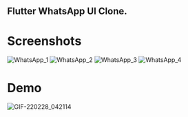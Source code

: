## Flutter WhatsApp UI Clone.

# Screenshots
![WhatsApp_1](https://user-images.githubusercontent.com/93986114/155923120-a742b93d-0ee7-4a1c-84be-963ccd1d2a7c.png) ![WhatsApp_2](https://user-images.githubusercontent.com/93986114/155923136-310eb50a-1fdb-4778-8d3a-b91dac0185c3.png) ![WhatsApp_3](https://user-images.githubusercontent.com/93986114/155923157-074cbac6-309b-4243-bf4e-a604e8f6b481.png) ![WhatsApp_4](https://user-images.githubusercontent.com/93986114/155923194-d7d1b83f-1101-4afc-99d5-25cee3db6090.png)

# Demo

![GIF-220228_042114](https://user-images.githubusercontent.com/93986114/155924443-f9a1dbfc-2e9d-4752-a91a-87392d555bd1.gif)








